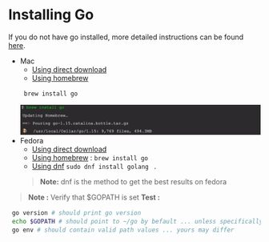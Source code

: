 # Installing Go

If you do not have go installed, more detailed instructions can be found [here](https://golang.org/doc/install).

  - Mac
    - [Using direct download](https://golang.org/doc/install)
    - [Using homebrew](https://docs.brew.sh)  
    ```sh
     brew install go
    ```
    ![brew install](images/brew-install-go.jpg)
  - Fedora
    - [Using direct download](https://golang.org/doc/install)
    - [Using homebrew](https://docs.brew.sh/Homebrew-on-Linux) : ``` brew install go ```
    - [Using dnf](https://developer.fedoraproject.org/tech/languages/go/go-installation.h) ``` sudo dnf install golang  ``` .
    > **Note:** dnf is the method to get the best results on fedora
  > **Note :** Verify that $GOPATH is set
  > **Test :**
  ```sh
   go version # should print go version
   echo $GOPATH # should point to ~/go by befault ... unless specifically set otherwise
   go env # should contain valid path values ... yours may differ 
   ```